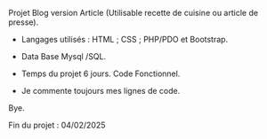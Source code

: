 Projet Blog version Article (Utilisable recette de cuisine ou article de presse).

- Langages utilisés : HTML ; CSS ; PHP/PDO et Bootstrap.
  
- Data Base Mysql /SQL.

- Temps du projet 6 jours. Code Fonctionnel.

- Je commente toujours mes lignes de code.


Bye.

Fin du projet : 04/02/2025

                          
